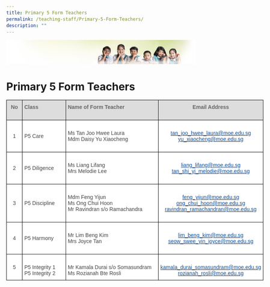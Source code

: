 ```yaml
---
title: Primary 5 Form Teachers
permalink: /teaching-staff/Primary-5-Form-Teachers/
description: ""
---
```

![](/images/Banner.jpg)

Primary 5 Form Teachers
=======================

<style type="text/css">
.tg  {border-collapse:collapse;border-spacing:0;}
.tg td{border-color:black;border-style:solid;border-width:1px;font-family:Arial, sans-serif;font-size:14px;
  overflow:hidden;padding:10px 5px;word-break:normal;}
.tg th{border-color:black;border-style:solid;border-width:1px;font-family:Arial, sans-serif;font-size:14px;
  font-weight:normal;overflow:hidden;padding:10px 5px;word-break:normal;}
.tg .tg-a4yv{background-color:#DDD;color:#666;font-weight:bold;text-align:center;vertical-align:top}
.tg .tg-6wao{background-color:#FFF;color:#10509C;text-align:center;vertical-align:top}
.tg .tg-fwnj{background-color:#FFF;color:#454545;text-align:left;vertical-align:top}
.tg .tg-e14l{background-color:#DDD;color:#666;font-weight:bold;text-align:left;vertical-align:top}
.tg .tg-ncov{background-color:#FFF;color:#454545;text-align:center;vertical-align:middle}
.tg .tg-m03q{background-color:#FFF;color:#10509C;text-align:center;text-decoration:underline;vertical-align:top}
.tg .tg-sdzj{background-color:#FFF;color:#454545;text-align:left;vertical-align:middle}
</style>
<table class="tg" style="undefined;table-layout: fixed; width: 684px">
<colgroup>
<col style="width: 42px">
<col style="width: 116px">
<col style="width: 247px">
<col style="width: 279px">
</colgroup>
<thead>
  <tr>
    <th class="tg-a4yv">No<br><br></th>
    <th class="tg-e14l">Class</th>
    <th class="tg-e14l">Name of Form Teacher</th>
    <th class="tg-a4yv">Email Address</th>
  </tr>
</thead>
<tbody>
  <tr>
    <td class="tg-ncov">1</td>
    <td class="tg-sdzj">P5 Care</td>
    <td class="tg-fwnj"><br>Ms Tan Joo Hwee Laura<br>Mdm Daisy Yu Xiaocheng<br><br></td>
    <td class="tg-6wao"><br><a href="mailto:tan_joo_hwee_laura@moe.edu.sg" target="_blank" rel="noopener noreferrer"><span style="text-decoration:none;color:#10509C">tan_joo_hwee_laura@moe.edu.sg</span></a><br><a href="mailto:yu_xiaocheng@moe.edu.sg" target="_blank" rel="noopener noreferrer"><span style="color:#10509C">yu_xiaocheng@moe.edu.sg</span></a><br><br></td>
  </tr>
  <tr>
    <td class="tg-ncov"> 2</td>
    <td class="tg-sdzj">P5 Diligence </td>
    <td class="tg-fwnj"><br>Ms Liang Lifang<br>Mrs Melodie Lee<br><br></td>
    <td class="tg-m03q"><br><a href="mailto:liang_lifang@moe.edu.sg" target="_blank" rel="noopener noreferrer"><span style="text-decoration:underline;color:#10509C">liang_lifang@moe.edu.sg</span></a><br><a href="http://tan_shi_yi_melodie@moe.edu.sg%20/" target="_blank" rel="noopener noreferrer"><span style="text-decoration:none;color:#10509C">tan_shi_yi_melodie@moe.edu.sg </span></a></td>
  </tr>
  <tr>
    <td class="tg-ncov"> 3</td>
    <td class="tg-sdzj">P5 Discipline    </td>
    <td class="tg-fwnj"><br>Mdm Feng Yijun<br>Ms Ong Chui Hoon<br>Mr Ravindran s/o Ramachandra<br><br></td>
    <td class="tg-6wao"><br><a href="mailto:feng_yijun@moe.edu.sg" target="_blank" rel="noopener noreferrer"><span style="text-decoration:none;color:#10509C">feng_yijun@moe.edu.sg</span></a><br> <a href="mailto:ong_chui_hoon@moe.edu.sg" target="_blank" rel="noopener noreferrer"><span style="text-decoration:none;color:#10509C">ong_chui_hoon@moe.edu.sg</span></a><br><a href="mailto:ravindran_ramachandran@moe.edu.sg" target="_blank" rel="noopener noreferrer"><span style="text-decoration:none;color:#10509C">ravindran_ramachandran@moe.edu.sg</span></a><br></td>
  </tr>
  <tr>
    <td class="tg-ncov"> 4</td>
    <td class="tg-sdzj">P5 Harmony </td>
    <td class="tg-fwnj"><br>Mr Lim Beng Kim<br>Mrs Joyce Tan<br><br></td>
    <td class="tg-6wao"><br><a href="mailto:lim_beng_kim@moe.edu.sg" target="_blank" rel="noopener noreferrer"><span style="text-decoration:none;color:#10509C">lim_beng_kim@moe.edu.sg</span></a><br><a href="http://seow_swee_yin_joyce@moe.edu.sg%20/" target="_blank" rel="noopener noreferrer"><span style="text-decoration:none;color:#10509C">seow_swee_yin_joyce@moe.edu.sg </span></a></td>
  </tr>
  <tr>
    <td class="tg-ncov"> 5</td>
    <td class="tg-fwnj"><br>P5 Integrity 1<br>P5 Integrity 2<br> </td>
    <td class="tg-sdzj"><br>Mr Kamala Durai s/o Somasundram<br>Ms Rozianah Bte Rosli<br></td>
    <td class="tg-6wao"><br><a href="mailto:kamala_durai_somasundram@moe.edu.sg" target="_blank" rel="noopener noreferrer"><span style="text-decoration:none;color:#10509C">kamala_durai_somasundram@moe.edu.sg</span></a><br> <a href="mailto:rozianah_rosli@moe.edu.sg" target="_blank" rel="noopener noreferrer"><span style="text-decoration:none;color:#10509C">rozianah_rosli@moe.edu.sg</span></a></td>
  </tr>
</tbody>
</table>